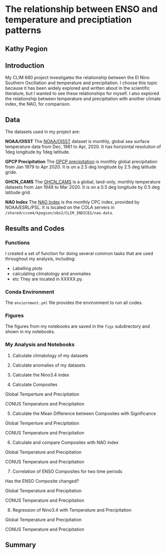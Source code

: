 # The relationship between ENSO and temperature and preciptiation patterns 
 
## Kathy Pegion

## Introduction

My CLIM 680 project investigates the relationship between the El Nino Southern Oscillation and temperature and precipitation.  I choose this topic because it has been widely explored and written about in the scientific literature, but I wanted to see these relationships for myself.  I also explored the relationship between temperature and precipitation with another climate index, the NAO, for comparison.

## Data

The datasets used in my project are:

__NOAA/OISST__
The [NOAA/OISST]( https://kpegion.github.io/COLA-DATASETS-CATALOG/sst.mnmean.nc) dataset is monthly, global sea surface temperature data from Dec, 1981 to Apr, 2020. It has horizontal resoluiton of 1deg longitude by 1deg latitude.
 
__GPCP Precipitation__
The [GPCP precipitation](https://kpegion.github.io/COLA-DATASETS-CATALOG/gpcp_precip.mon.mean.nc) is monthly global precipitation from Jan 1979 to Apr 2020. It is on a 2.5 deg longitude by 2.5 deg latitude gride.

__GHCN_CAMS__
The [GHCN_CAMS](https://kpegion.github.io/COLA-DATASETS-CATALOG/ghcn_cams) is a global, land-only, monthly temperature datasets from Jan 1948 to Mar 2020.  It is on a 0.5 deg longitude by 0.5 deg latitude grid.

__NAO Index__
The [NAO Index](https://www.psl.noaa.gov/data/correlation/nao.data) is the monthly CPC index, provided by NOAA/ESRL/PSL. It is located on the COLA servers in `/shared/ccsm4/kpegion/obs2/CLIM_INDICES/nao.data`. 

## Results and Codes

### Functions
I created a set of function for doing several common tasks that are used throughout my analysis,  including:
* Labelling plots
* calculating climatology and anomalies
* etc
They are located in XXXXX.py.

### Conda Environment

The `enviornment.yml` file provides the environment to run all codes.

### Figures

The figures from my notebooks are saved in the `figs` subdirectory and shown in my notebooks.


### My Analysis and Notebooks
 
1. Calculate climatology of my datasets

2. Calculate anomalies of my datasets

3. Calculate the Nino3.4 index

4. Calculate Composites

Global Temperture and Precipitation

CONUS Temperature and Precipitation

5. Calculate the Mean Difference between Composites with Significance

Global Temperture and Precipitation

CONUS Temperature and Precipitation

6. Calculate and compare Composites with NAO index  

Global Temperature and Precipitation

CONUS Temperature and Precipitation

7. Correlation of ENSO Composites for two time periods

Has the ENSO Composite changed?

Global Temperature and Precipitation

CONUS Temperature and Precipitation

8. Regression of Nino3.4 with Temperature and Precipitation

Global Temperature and Precipitation

CONUS Temperature and Precipitation

## Summary


